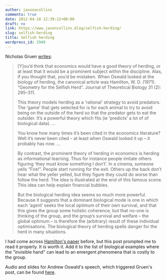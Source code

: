 ```yaml
---
author: jasonacollins
comments: true
date: 2012-04-18 12:39:12+00:00
draft: no
link: https://www.jasoncollins.blog/selfish-herding/
slug: selfish-herding
title: Selfish herding
wordpress_id: 2949
---
```


Nicholas Gruen [writes](http://clubtroppo.com.au/2012/03/18/herding-part-one/):


<blockquote>[Y]ou’d think that economics would have a good theory of herding, or at least that it would be a prominent subject within the discipline. Alas, if you thought that, you’d be mistaken. When Oswald looked at the biology of herding, the canonical article was Hamilton, W. D. (1971). “Geometry for the Selfish Herd”. Journal of Theoretical Biology 31 (2): 295–311.

This theory models herding as a ‘rational’ strategy to avoid predators. The ‘game’ that gets selected for is for each animal to try to avoid being on the outside of the herd so that the predator gets to eat the outsider. It’s a powerful theory which fits (ie ‘predicts’ a lot of of biological data). ...

You know how many times it’s been cited in the economics literature? Well it’s never been cited – at least when Oswald looked it up – it probably has now. ...

By contrast, the prominent theory of herding in economics is herding as informational learning. Thus for instance people imitate others figuring ‘they must know something I don’t’. In a cinema, someone yells “Fire!”. People start running for the exit. Others up the back don’t hear what the yeller yelled, but they figure they could do worse than follow the herd. The idea is illustrated at the end of this famous scene. This idea can help explain financial bubbles.

But the biological herding idea seems so much more powerful. Because it suggests that a dominant biological mode is one in which each ‘agent’ seeks the local optimum of their own survival, and that this gives the group some holistic coherence, but that no-one is thinking of the group, and the group’s survival and welfare – the global optimum – is therefore the (arbitrary) result of these individual optimisations. The biological theory of herding spells danger for the herd in many situations.</blockquote>


I had come across [Hamilton's paper](https://doi.org/10.1016/0022-5193(71)90189-5) before, but this post prompted me to read it properly. It is worth it. Add it to the list of biological examples where the "invisible hand" can lead to an emergent phenomena that is costly to the group.

Audio and slides for Andrew Oswald's speech, which triggered Gruen's post, can be found [here](http://rse.anu.edu.au/news_events/gruen_lectures.php).
